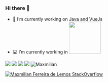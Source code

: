 ### Hi there 👋

- 🔭 I’m currently working on Java and VueJs
- 💻 I’m currently working in  [<img src="https://vegamonitoramento.com.br/wp-content/uploads/2022/04/logo-vega-s.png" width=100>](https://vegamonitoramento.com.br/)


</hr>

<p>
    <img src="https://img.shields.io/badge/Java-ED8B00?style=for-the-badge&logo=java&logoColor=white">
    <img src="https://img.shields.io/badge/Spring_Boot-F2F4F9?style=for-the-badge&logo=spring-boot">
    <img src="https://img.shields.io/badge/Vue.js-35495E?style=for-the-badge&logo=vuedotjs&logoColor=4FC08D">
    <img src="https://img.shields.io/badge/PostgreSQL-316192?style=for-the-badge&logo=postgresql&logoColor=white">
    <img src="https://img.shields.io/badge/LinkedIn-0077B5?style=for-the-badge&logo=linkedin&logoColor=white" title="Maxmilian">
</p>

[![Maxmilian Ferreira de Lemos StackOverflow](https://github-readme-stackoverflow.vercel.app/?userID=6034820&theme=dark&layout=compact)](https://stackoverflow.com/users/6034820/max-ferreira)

